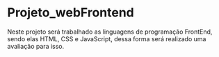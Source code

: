# Projeto_webFrontend
Neste projeto será trabalhado  as linguagens de programação FrontEnd, sendo elas HTML, CSS  e JavaScript, dessa forma será realizado uma avaliação para isso.

